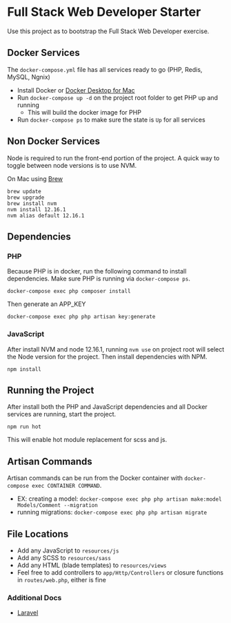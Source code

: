 # Full Stack Web Developer Starter
Use this project as to bootstrap the Full Stack Web Developer exercise.

## Docker Services
The `docker-compose.yml` file has all services ready to go (PHP, Redis, MySQL, Ngnix)
* Install Docker or [Docker Desktop for Mac](https://hub.docker.com/editions/community/docker-ce-desktop-mac)
* Run `docker-compose up -d` on the project root folder to get PHP up and running
    * This will build the docker image for PHP
* Run `docker-compose ps` to make sure the state is `Up` for all services

## Non Docker Services
Node is required to run the front-end portion of the project. A quick way to toggle between node versions is to use NVM.

On Mac using [Brew](https://brew.sh/)
```
brew update
brew upgrade
brew install nvm
nvm install 12.16.1
nvm alias default 12.16.1
```

## Dependencies
### PHP
Because PHP is in docker, run the following command to install dependencies.  Make sure PHP is running via `docker-compose ps`.
```
docker-compose exec php composer install
```

Then generate an APP_KEY
```
docker-compose exec php php artisan key:generate
```

### JavaScript
After install NVM and node 12.16.1, running `nvm use` on project root will select the Node version for the project.  Then install dependencies with NPM.
```
npm install
```

## Running the Project
After install both the PHP and JavaScript dependencies and all Docker services are running, start the project.
```
npm run hot
```
This will enable hot module replacement for scss and js.

## Artisan Commands
Artisan commands can be run from the Docker container with `docker-compose exec CONTAINER COMMAND`.
 * EX: creating a model: `docker-compose exec php php artisan make:model Models/Comment --migration`
 * running migrations: `docker-compose exec php php artisan migrate`

## File Locations
* Add any JavaScript to `resources/js`
* Add any SCSS to `resources/sass`
* Add any HTML (blade templates) to `resources/views`
* Feel free to add controllers to `app/Http/Controllers` or closure functions in `routes/web.php`, either is fine


### Additional Docs
* [Laravel](https://laravel.com/docs)


